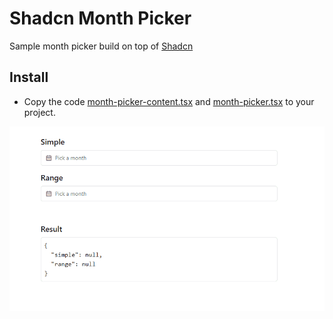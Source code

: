 # Shadcn Month Picker

Sample month picker build on top of [Shadcn](https://ui.shadcn.com/)

## Install

- Copy the code [month-picker-content.tsx](https://github.com/heryTz/shadcn-month-picker/blob/main/src/components/month-picker-content.tsx) and [month-picker.tsx](https://github.com/heryTz/shadcn-month-picker/blob/main/src/components/month-picker.tsx) to your project.

![Shadcn Month Picker](https://github.com/heryTz/shadcn-month-picker/blob/main/demo.gif?v=1)

